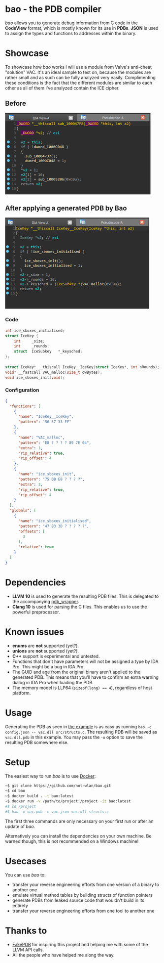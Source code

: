 # bao - the PDB compiler

_bao_ allows you to generate debug information from C code in the **CodeView** format, which is mostly known for its use in **PDBs**.
**JSON** is used to assign the types and functions to addresses within the binary.

# Showcase

To showcase how _bao_ works I will use a module from Valve's anti-cheat "solution" VAC.
It's an ideal sample to test on, because the modules are rather small and as such can be fully analyzed very easily.
Complimenting these conditions is the fact that the different modules are similar to each other as all of them I've analyzed contain the ICE cipher. 

## Before 
![Before](docs/img/before.png)

## After applying a generated PDB by Bao
![After](docs/img/after.png)

### Code 
```c
int ice_sboxes_initialised;
struct IceKey {
    int		_size;
    int		_rounds;
    struct  IceSubkey	*_keysched;
};

struct IceKey* __thiscall IceKey__IceKey(struct IceKey*, int nRounds);
void* __fastcall VAC_malloc(size_t dwBytes);
void ice_sboxes_init(void);
```

### Configuration

```json
{
  "functions": [
    {
      "name": "IceKey__IceKey",
      "pattern": "56 57 33 FF"
    },
    {
      "name": "VAC_malloc",
      "pattern": "E8 ? ? ? ? 89 7E 04",
      "extra": 1,
      "rip_relative": true,
      "rip_offset": 4
    },
    {
      "name": "ice_sboxes_init",
      "pattern": "75 0B E8 ? ? ? ?",
      "extra": 3,
      "rip_relative": true,
      "rip_offset": 4
    }
  ],
  "globals": [
    {
      "name": "ice_sboxes_initialised",
      "pattern": "47 83 3D ? ? ? ? ?",
      "offsets": [
        3
      ],
      "relative": true
    }
  ]
}
```

# Dependencies

- **LLVM 10** is used to generate the resulting PDB files. This is delegated to the accompanying [pdb_wrapper](https://github.com/not-wlan/pdb_wrapper).
- **Clang 10** is used for parsing the C files. This enables us to use the powerful preprocessor.

# Known issues

- **enums** are **not** supported (yet?).
- **unions** are **not** supported (yet?).
- **C++** support is experimental and untested.
- Functions that don't have parameters will not be assigned a type by IDA Pro. This might be a bug in IDA Pro.
- The GUID and age from the original binary aren't applied to the generated PDB. This means that you'll have to confirm an extra warning dialog in IDA Pro when loading the PDB.
- The memory model is LLP64 (`sizeof(long) == 4`), regardless of host platform.

# Usage

Generating the PDB as seen in [the example](#Showcase) is as easy as running `bao -c config.json -- vac.dll src/structs.c`.
The resulting PDB will be saved as `vac.dll.pdb` in this example.
You may pass the `-o` option to save the resulting PDB somewhere else.

# Setup

The easiest way to run _bao_ is to use [Docker](https://www.docker.com/):

```bash
~$ git clone https://github.com/not-wlan/bao.git
~$ cd bao
~$ docker build . -t bao:latest
~$ docker run -v /path/to/project:/project -it bao:latest
#$ cd /project
#$ bao -o vac.pdb -c vac.json vac.dll structs.c
```

The first three commands are only necessary on your first run or after an update of _bao_.

Alternatively you can install the dependencies on your own machine. Be warned though, this is not recommended on a Windows machine!

# Usecases

You can use _bao_ to:

- transfer your reverse engineering efforts from one version of a binary to another one
- emulate virtual method tables by building structs of function pointers
- generate PDBs from leaked source code that wouldn't build in its entirety
- transfer your reverse engineering efforts from one tool to another one 

# Thanks to

- [FakePDB](https://github.com/Mixaill/FakePDB) for inspiring this project and helping me with some of the LLVM API calls.
- All the people who have helped me along the way.
